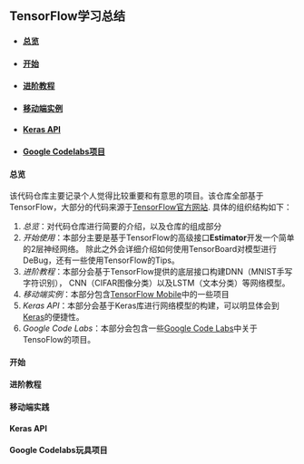 ## TensorFlow学习总结

* #### [总览](#overview)
* #### [开始](#getstarted)
* #### [进阶教程](#tutorial)
* #### [移动端实例](#mobile)
* #### [Keras API](#keras)
* #### [Google Codelabs项目](#codelabs)

#### <span id='overview'>总览</span>

该代码仓库主要记录个人觉得比较重要和有意思的项目。该仓库全部基于TensorFlow，大部分的代码来源于[TensorFlow官方网站](https://www.tensorflow.org/get_started/).
具体的组织结构如下：<br/>
1. _总览_：对代码仓库进行简要的介绍，以及仓库的组成部分
2. _开始使用_：本部分主要是基于TensorFlow的高级接口**Estimator**开发一个简单的2层神经网络。
除此之外会详细介绍如何使用TensorBoard对模型进行DeBug，还有一些使用TensorFlow的Tips。
3. _进阶教程_：本部分会基于TensorFlow提供的底层接口构建DNN（MNIST手写字符识别）， CNN（CIFAR图像分类）以及LSTM（文本分类）等网络模型。
4. _移动端实例_：本部分包含[TensorFlow Mobile](https://www.tensorflow.org/mobile/)中的一些项目
5. _Keras API_：本部分会基于Keras库进行网络模型的构建，可以明显体会到[Keras](https://keras.io/)的便捷性。
6. _Google Code Labs_：本部分会包含一些[Google Code Labs](https://codelabs.developers.google.com/)中关于TensoFlow的项目。

#### <span id='getstarted'>开始</span>


#### <span id='getstarted'>进阶教程</span>


#### <span id='tutorial'>移动端实践</span>


#### <span id='keras'>Keras API</span>


#### <span id='codelabs'>Google Codelabs玩具项目</span>
